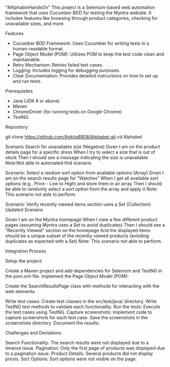 "#AlphabinHandsOn" 
This project is a Selenium-based web automation framework that uses Cucumber BDD for testing the Myntra website. It includes features like browsing through product categories, checking for unavailable sizes, and more.

Features

- Cucumber BDD Framework: Uses Cucumber for writing tests in a human-readable format.
- Page Object Model (POM): Utilizes POM to keep the test code clean and maintainable.
- Retry Mechanism: Retries failed test cases.
- Logging: Includes logging for debugging purposes.
- Clear Documentation: Provides detailed instructions on how to set up and run tests.

Prerequisites

- Java (JDK 8 or above)
- Maven
- ChromeDriver (for running tests on Google Chrome)
- TestNG

Repository

git clone https://github.com/Ankita8808/Alphabet.git
cd Alphabet

Scenario
 Search for unavailable size (Negative) 
Given I am on the product details page for a specific dress
 When I try to select a size that is out of stock
 Then I should see a message indicating the size is unavailable
Note:Not able to automated thid scenario

 Scenario: Select a random sort option from available options (Array) 
Given I am on the search results page for "Watches"
 When I get all available sort options (e.g., Price - Low to High) and store them in an array
 Then I should be able to randomly select a sort option from the array and apply it
  Note: This scenario not able to perform.

Scenario: Verify recently viewed items section uses a Set (Collection)  
Updated Scenario
 
Given I am on the Myntra homepage
 When I view a few different product pages (assuming Myntra uses a Set to avoid duplicates)
 Then I should see a "Recently Viewed" section on the homepage
 And the displayed items should be a unique subset of the recently viewed products (avoiding duplicates as expected with a Set)
 Note: This scenario not able to perform.

 Integration Process

Setup the project:

Create a Maven project and add dependencies for Selenium and TestNG in the pom.xml file.
Implement the Page Object Model (POM):

Create the SearchResultsPage class with methods for interacting with the web elements.

Write test cases:
Create test classes in the src/test/java/ directory.
Write TestNG test methods to validate each functionality.
Run the tests:
Execute the test cases using TestNG.
Capture screenshots:
Implement code to capture screenshots for each test case.
Save the screenshots in the screenshots directory.
Document the results:


Challenges and Deviations:

Search Functionality: The search results were not displayed due to a timeout issue.
Pagination: Only the first page of products was displayed due to a pagination issue.
Product Details: Several products did not display prices.
Sort Options: Sort options were not visible on the page.

















